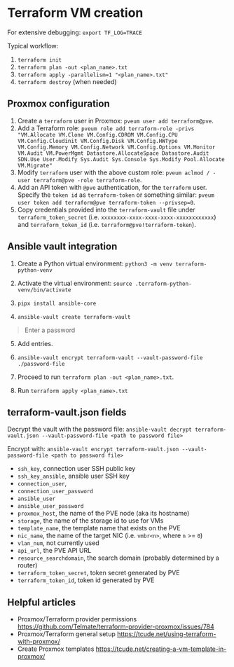 # Terraform VM creation

For extensive debugging: `export TF_LOG=TRACE`

Typical workflow:

1. `terraform init`
2. `terraform plan -out <plan_name>.txt`
3. `terraform apply -parallelism=1 "<plan_name>.txt"`
4. `terraform destroy` (when needed)

## Proxmox configuration

1. Create a `terraform` user in Proxmox: `pveum user add terraform@pve`.
2. Add a Terraform role: `pveum role add terraform-role -privs "VM.Allocate VM.Clone VM.Config.CDROM VM.Config.CPU VM.Config.Cloudinit VM.Config.Disk VM.Config.HWType VM.Config.Memory VM.Config.Network VM.Config.Options VM.Monitor VM.Audit VM.PowerMgmt Datastore.AllocateSpace Datastore.Audit SDN.Use User.Modify Sys.Audit Sys.Console Sys.Modify Pool.Allocate VM.Migrate"`
3. Modify `terraform` user with the above custom role: `pveum aclmod / -user terraform@pve -role terraform-role`.
4. Add an API token with `@pve` authentication, for the `terraform` user.  Specify the `token id` as `terraform-token` or something similar: `pveum user token add terraform@pve terraform-token --privsep=0`.
5. Copy credentials provided into the `terraform-vault` file under `terraform_token_secret` (i.e. `xxxxxxxx-xxxx-xxxx-xxxx-xxxxxxxxxxxx`) and `terraform_token_id` (i.e. `terraform@pve!terraform-token`).

## Ansible vault integration

1. Create a Python virtual environment: `python3 -m venv terraform-python-venv`

2. Activate the virtual environment: `source .terraform-python-venv/bin/activate`

3. `pipx install ansible-core`

4. `ansible-vault create terraform-vault`
> Enter a password

5. Add entries.

6. `ansible-vault encrypt terraform-vault --vault-password-file ./password-file`

7. Proceed to run `terraform plan -out <plan_name>.txt`.

8. Run `terraform apply <plan_name>.txt`

## terraform-vault.json fields

Decrypt the vault with the password file: `ansible-vault decrypt terraform-vault.json --vault-password-file <path to password file>`

Encrypt with: `ansible-vault encrypt terraform-vault.json --vault-password-file <path to password file>`

- `ssh_key`, connection user SSH public key
- `ssh_key_ansible`, ansible user SSH key
- `connection_user`, 
- `connection_user_password`
- `ansible_user`
- `ansible_user_password`
- `proxmox_host`, the name of the PVE node (aka its hostname) 
- `storage`, the name of the storage id to use for VMs
- `template_name`, the template name that exists on the PVE
- `nic_name`, the name of the target NIC (i.e. `vmbr<n>`, where `n` >= `0`)
- `vlan_num`, not currently used
- `api_url`, the PVE API URL
- `resource_searchdomain`, the search domain (probably determined by a router)
- `terraform_token_secret`, token secret generated by PVE
- `terraform_token_id`, token id generated by PVE

## Helpful articles

- Proxmox/Terraform provider permissions https://github.com/Telmate/terraform-provider-proxmox/issues/784
- Proxmox/Terraform general setup https://tcude.net/using-terraform-with-proxmox/
- Create Proxmox templates https://tcude.net/creating-a-vm-template-in-proxmox/
